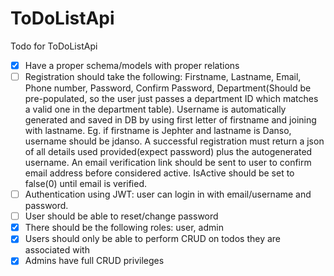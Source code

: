 # ToDoListApi

Todo for ToDoListApi
- [x] Have a proper schema/models with proper relations
- [ ] Registration should take the following: Firstname, Lastname, Email, Phone number, Password, Confirm Password, Department(Should 
      be pre-populated, so the user just passes a department ID which matches a valid one in the department table). Username is
      automatically generated and saved in DB by using first letter of firstname and joining with lastname. Eg. if firstname is
      Jephter and lastname is Danso, username should be jdanso. A successful registration must return a json of all details used
      provided(expect password) plus the autogenerated username. An email verification link should be sent to user to confirm email 
      address before considered active. IsActive should be set to false(0) until email is verified.
- [ ] Authentication using JWT: user can login in with email/username and password.
- [ ] User should be able to reset/change password
- [x] There should be the following roles: user, admin
- [x] Users should only be able to perform CRUD on todos they are associated with
- [x] Admins have full CRUD privileges
